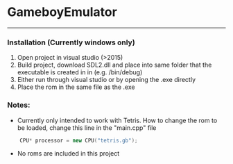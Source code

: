 # GameboyEmulator
------

### Installation (Currently windows only)
1. Open project in visual studio (>2015)
2. Build project, download SDL2.dll and place into same folder that the executable is created in in (e.g. /bin/debug)
3. Either run through visual studio or by opening the .exe directly
4. Place the rom in the same file as the .exe

### Notes:
* Currently only intended to work with Tetris.
How to change the rom to be loaded, change this line in the "main.cpp" file
```c++
    CPU* processor = new CPU("tetris.gb");
```
* No roms are included in this project
